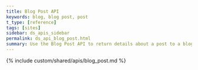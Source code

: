 ```yaml
---
title: Blog Post API
keywords: blog, blog post, post
t_type: [reference]
tags: [sites]
sidebar: ds_apis_sidebar
permalink: ds_api_blog_post.html
summary: Use the Blog Post API to return details about a post to a blog, or to update a post.
---
```

{% include custom/shared/apis/blog_post.md %}